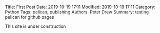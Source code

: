 Title: First Post
Date: 2019-10-19 17:11
Modified: 2019-10-19 17:11
Category: Python
Tags: pelican, publishing
Authors: Peter Drew
Summary: testing pelican for github pages

This site is under construction
